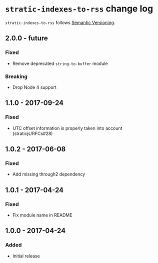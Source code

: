 # `stratic-indexes-to-rss` change log

`stratic-indexes-to-rss` follows [Semantic Versioning][1].

## 2.0.0 - future

### Fixed

* Remove deprecated `string-to-buffer` module

### Breaking

* Drop Node 4 support

## 1.1.0 - 2017-09-24

### Fixed

* UTC offset information is properly taken into account (straticjs/RFCs#28)

## 1.0.2 - 2017-06-08

### Fixed

* Add missing through2 dependency

## 1.0.1 - 2017-04-24

### Fixed

* Fix module name in README

## 1.0.0 - 2017-04-24

### Added

* Initial release

 [1]: http://semver.org/
